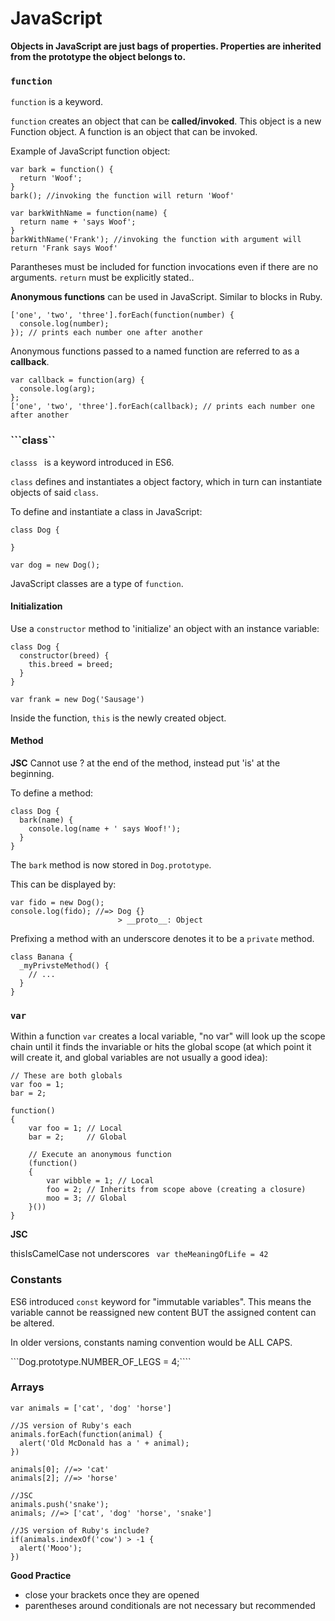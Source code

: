 # JavaScript

**Objects in JavaScript are just bags of properties. Properties are inherited from the prototype the object belongs to.**

### ```function``` 

```function``` is a keyword.

```function``` creates an object that can be **called/invoked**. This object is a new Function object. A function is an object that can be invoked.

Example of JavaScript function object:
```
var bark = function() {
  return 'Woof';
}
bark(); //invoking the function will return 'Woof'

var barkWithName = function(name) {
  return name + 'says Woof';
}
barkWithName('Frank'); //invoking the function with argument will return 'Frank says Woof'
```
Parantheses must be included for function invocations even if there are no arguments.
```return``` must be explicitly stated..

**Anonymous functions** can be used in JavaScript. Similar to blocks in Ruby.
```
['one', 'two', 'three'].forEach(function(number) {
  console.log(number);
}); // prints each number one after another
```
Anonymous functions passed to a named function are referred to as a **callback**.
```
var callback = function(arg) {
  console.log(arg);
};
['one', 'two', 'three'].forEach(callback); // prints each number one after another
```

### ```class``

```classs ``` is a keyword introduced in ES6.

```class``` defines and instantiates a object factory, which in turn can instantiate objects of said ```class```.

To define and instantiate a class in JavaScript:
```
class Dog {

}

var dog = new Dog();
```

JavaScript classes are a type of ```function```.

#### Initialization

Use a ```constructor``` method to 'initialize' an object with an instance variable:
```
class Dog {
  constructor(breed) {
    this.breed = breed;
  }
}

var frank = new Dog('Sausage')
```
Inside the function, ```this``` is the newly created object.

#### Method

**JSC**
Cannot use ? at the end of the method, instead put 'is' at the beginning.

To define a method:
```
class Dog {
  bark(name) {
    console.log(name + ' says Woof!');
  }
}
```
The ```bark``` method is now stored in ```Dog.prototype```. 

This can be displayed by:
```
var fido = new Dog();
console.log(fido); //=> Dog {}
                        > __proto__: Object
```

Prefixing a method with an underscore denotes it to be a ```private``` method.
```
class Banana {
  _myPrivsteMethod() {
    // ...
  }
}
```

### ```var```

Within a function ```var``` creates a local variable, "no var" will look up the scope chain until it finds the invariable or hits the global scope (at which point it will create it, and global variables are not usually a good idea):

```
// These are both globals
var foo = 1;
bar = 2;

function()
{
    var foo = 1; // Local
    bar = 2;     // Global

    // Execute an anonymous function
    (function()
    {
        var wibble = 1; // Local
        foo = 2; // Inherits from scope above (creating a closure)
        moo = 3; // Global
    }())
}
```

**JSC**

thisIsCamelCase not underscores
``` var theMeaningOfLife = 42```

### Constants

ES6 introduced ```const``` keyword for "immutable variables". This means the variable cannot be reassigned new content BUT the assigned content can be altered.

In older versions, constants naming convention would be ALL CAPS.

```Dog.prototype.NUMBER_OF_LEGS = 4;````

### Arrays
```
var animals = ['cat', 'dog' 'horse']

//JS version of Ruby's each
animals.forEach(function(animal) {
  alert('Old McDonald has a ' + animal);
})

animals[0]; //=> 'cat'
animals[2]; //=> 'horse'

//JSC
animals.push('snake');
animals; //=> ['cat', 'dog' 'horse', 'snake']

//JS version of Ruby's include?
if(animals.indexOf('cow') > -1 {
  alert('Mooo');
})
```

**Good Practice**
- close your brackets once they are opened
- parentheses around conditionals are not necessary but recommended



